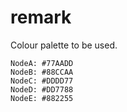 # remark

Colour palette to be used.

```
NodeA: #77AADD
NodeB: #88CCAA
NodeC: #DDDD77
NodeD: #DD7788
NodeE: #882255
```